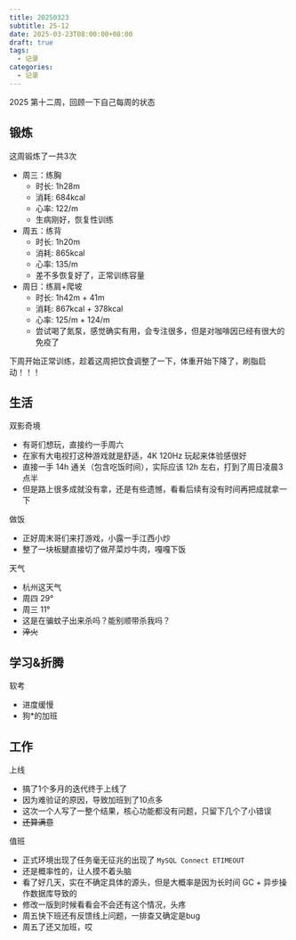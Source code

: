 ```yaml
---
title: 20250323
subtitle: 25-12
date: 2025-03-23T08:00:00+08:00
draft: true
tags:
  - 记录
categories:
  - 记录
---
```


2025 第十二周，回顾一下自己每周的状态

## 锻炼

这周锻炼了一共3次

* 周三：练胸
  * 时长: 1h28m
  * 消耗: 684kcal
  * 心率: 122/m
  * 生病刚好，恢复性训练
* 周五：练背
  * 时长: 1h20m
  * 消耗: 865kcal
  * 心率: 135/m
  * 差不多恢复好了，正常训练容量
* 周日：练肩+爬坡
  * 时长: 1h42m + 41m
  * 消耗: 867kcal + 378kcal
  * 心率: 125/m + 124/m
  * 尝试喝了氮泵，感觉确实有用，会专注很多，但是对咖啡因已经有很大的免疫了

下周开始正常训练，趁着这周把饮食调整了一下，体重开始下降了，刷脂启动！！！

## 生活

双影奇境

* 有哥们想玩，直接约一手周六
* 在家有大电视打这种游戏就是舒适，4K 120Hz 玩起来体验感很好
* 直接一手 14h 通关（包含吃饭时间），实际应该 12h 左右，打到了周日凌晨3点半
* 但是路上很多成就没有拿，还是有些遗憾，看看后续有没有时间再把成就拿一下

做饭

* 正好周末哥们来打游戏，小露一手江西小炒
* 整了一块板腱直接切了做芹菜炒牛肉，嘎嘎下饭

天气

* 杭州这天气
* 周四 29°
* 周三 11°
* 这是在骗蚊子出来杀吗？能别顺带杀我吗？
* ~~淬火~~

## 学习&折腾

软考

* 进度缓慢
* 狗*的加班

## 工作

上线

* 搞了1个多月的迭代终于上线了
* 因为难验证的原因，导致加班到了10点多
* 这次一个人写了一整个结果，核心功能都没有问题，只留下几个了小错误
* ~~还算满意~~

值班

* 正式环境出现了任务毫无征兆的出现了 `MySQL Connect ETIMEOUT`
* 还是概率性的，让人摸不着头脑
* 看了好几天，实在不确定具体的源头，但是大概率是因为长时间 GC + 异步操作数据库导致的
* 修改一版到时候看看会不会还有这个情况，头疼
* 周五快下班还有反馈线上问题，一排查又确定是bug
* 周五了还又加班，哎
